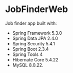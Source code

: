 # JobFinderWeb
Job finder app built with:
- Spring Framework 5.3.0
- Spring Data JPA 2.4.0
- Spring Security 5.4.1
- Spring Boot 2.3.4
- Spring Tools 4
- Hibernate Core 5.4.22
- MySQL 8.0.22.
